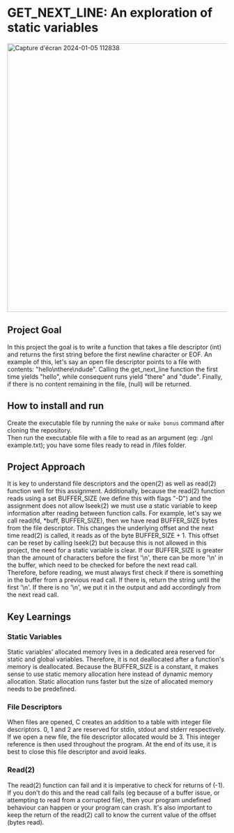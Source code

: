 # GET_NEXT_LINE: An exploration of static variables

<img width="616" alt="Capture d'écran 2024-01-05 112838" src="https://github.com/MathieuFourmont/42-Common-Course/assets/91331763/04f89db7-175a-4850-af87-2fad3cad705a">

## Project Goal

In this project the goal is to write a function that takes a file descriptor (int) and returns the first string before the first newline character or EOF. An example of this, let's say an open file descriptor points to a file with contents: "hello\nthere\ndude". Calling the get_next_line function the first time yields "hello", while consequent runs yield "there" and "dude". Finally, if there is no content remaining in the file, (null) will be returned.

## How to install and run

Create the executable file by running the `make` or `make bonus` command after cloning the repository.  
Then run the executable file with a file to read as an argument (eg: ./gnl example.txt); you have some files ready to read in /files folder.

## Project Approach

It is key to understand file descriptors and the open(2) as well as read(2) function well for this assignment. Additionally, because the read(2) function reads using a set BUFFER_SIZE (we define this with flags "-D") and the assignment does not allow lseek(2) we must use a static variable to keep information after reading between function calls. For example, let's say we call read(fd, *buff, BUFFER_SIZE), then we have read BUFFER_SIZE bytes from the file descriptor. This changes the underlying offset and the next time read(2) is called, it reads as of the byte BUFFER_SIZE + 1. This offset can be reset by calling lseek(2) but because this is not allowed in this project, the need for a static variable is clear. If our BUFFER_SIZE is greater than the amount of characters before the first '\n', there can be more '\n' in the buffer, which need to be checked for before the next read call. Therefore, before reading, we must always first check if there is something in the buffer from a previous read call. If there is, return the string until the first '\n'. If there is no '\n', we put it in the output and add accordingly from the next read call.

## Key Learnings

### Static Variables
Static variables' allocated memory lives in a dedicated area reserved for static and global variables. Therefore, it is not deallocated after a function's memory is deallocated. Because the BUFFER_SIZE is a constant, it makes sense to use static memory allocation here instead of dynamic memory allocation. Static allocation runs faster but the size of allocated memory needs to be predefined.

### File Descriptors
When files are opened, C creates an addition to a table with integer file descriptors. 0, 1 and 2 are reserved for stdin, stdout and stderr respectively. If we open a new file, the file descriptor allocated would be 3. This integer reference is then used throughout the program. At the end of its use, it is best to close this file descriptor and avoid leaks.
### Read(2)
The read(2) function can fail and it is imperative to check for returns of (-1). If you don't do this and the read call fails (eg because of a buffer issue, or attempting to read from a corrupted file), then your program undefined behaviour can happen or your program can crash. It's also important to keep the return of the read(2) call to know the current value of the offset (bytes read).
